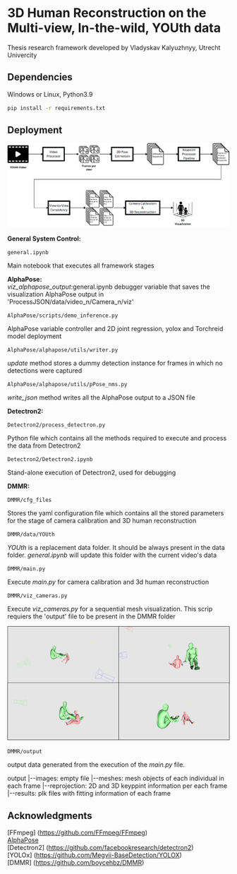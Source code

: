 # 3D Human Reconstruction on the Multi-view, In-the-wild, YOUth data
Thesis research framework developed by Vladyskav Kalyuzhnyy, Utrecht Univercity

## Dependencies
Windows or Linux, Python3.9

```bash
pip install -r requirements.txt
```


## Deployment
![figure](/assets/model_overview.png)

**General System Control:**<br>
```
general.ipynb
```
Main notebook that executes all framework stages <br>

**AlphaPose:**<br>
<i>viz_alphapose_output</i>:general.ipynb debugger variable that saves the visualization AlphaPose output in 'ProcessJSON/data/video_n/Camera_n/viz'
```
AlphaPose/scripts/demo_inference.py
```
AlphaPose variable controller and 2D joint regression, yolox and Torchreid model deployment
```
AlphaPose/alphapose/utils/writer.py
```
<i>update</i> method stores a dummy detection instance for frames in which no detections were captured<br>

```
AlphaPose/alphapose/utils/pPose_nms.py
```
<i>write_json</i> method writes all the AlphaPose output to a JSON file<br>

**Detectron2:**<br>
```
Detectron2/process_detectron.py
```
Python file which contains all the methods required to execute and process the data from Detectron2<br>

```
Detectron2/Detectron2.ipynb
```
Stand-alone execution of Detectron2, used for debugging


**DMMR:**<br>
```
DMMR/cfg_files
```
Stores the yaml configuration file which contains all the stored parameters for the stage of camera calibration and 3D human reconstruction<br>

```
DMMR/data/YOUth
```
<i>YOUth</i> is a replacement data folder. It should be always present in the data folder. <i>general.ipynb</i> will update this folder with the current video's data<br>

```
DMMR/main.py
```
Execute <i>main.py</i> for camera calibration and 3d human reconstruction<br>


```
DMMR/viz_cameras.py
```
Execute <i>viz_cameras.py</i> for a sequential mesh visualization. This scrip requiers the 'output' file to be present in the DMMR folder

![figure](/assets/rec_merge.png)


```
DMMR/output
```
output data generated from the execution of the <i>main.py</i> file. <br>

output
	  |--images: empty file
	  |--meshes: mesh objects of each individual in each frame
	  |--reprojection: 2D and 3D keyppint information per each frame
	  |--results: plk files with fitting information of each frame





## Acknowledgments
[FFmpeg] (https://github.com/FFmpeg/FFmpeg)<br>
[AlphaPose](https://github.com/MVIG-SJTU/AlphaPose)<br>
[Detectron2] (https://github.com/facebookresearch/detectron2)<br>
[YOLOx] (https://github.com/Megvii-BaseDetection/YOLOX)<br>
[DMMR] (https://github.com/boycehbz/DMMR)<br>
